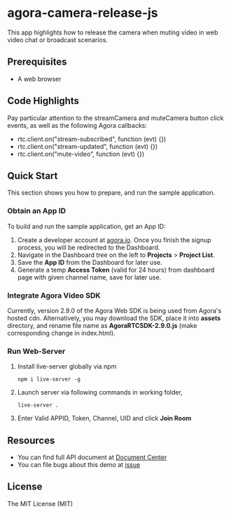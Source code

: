 # agora-camera-release-js

This app highlights how to release the camera when muting video in web video chat or broadcast scenarios.

## Prerequisites

- A web browser

## Code Highlights

Pay particular attention to the streamCamera and muteCamera button click events, as well as the following Agora callbacks: 
- rtc.client.on("stream-subscribed", function (evt) {})
- rtc.client.on("stream-updated", function (evt) {})
- rtc.client.on("mute-video", function (evt) {})

## Quick Start

This section shows you how to prepare, and run the sample application.

### Obtain an App ID

To build and run the sample application, get an App ID:
1. Create a developer account at [agora.io](https://dashboard.agora.io/signin/). Once you finish the signup process, you will be redirected to the Dashboard.
2. Navigate in the Dashboard tree on the left to **Projects** > **Project List**.
3. Save the **App ID** from the Dashboard for later use.
4. Generate a temp **Access Token** (valid for 24 hours) from dashboard page with given channel name, save for later use.

### Integrate Agora Video SDK

Currently, version 2.9.0 of the Agora Web SDK is being used from Agora's hosted cdn. Alternatively, you may download the SDK, place it into **assets** directory, and rename file name as **AgoraRTCSDK-2.9.0.js** (make corresponding change in index.html).

### Run Web-Server

1. Install live-server globally via npm
    ```
    npm i live-server -g
    ```
2. Launch server via following commands in working folder,
    ```
    live-server .
    ```
3. Enter Valid APPID, Token, Channel, UID and click **Join Room**

## Resources

- You can find full API document at [Document Center](https://docs.agora.io/en/)
- You can file bugs about this demo at [issue](https://github.com/AgoraIO/Basic-Video-Call/issues)

## License

The MIT License (MIT)
